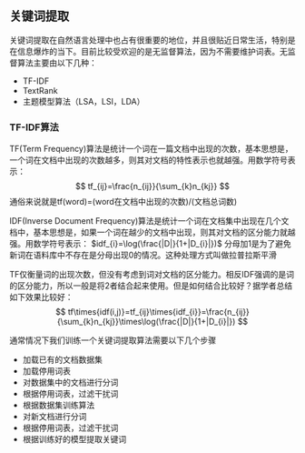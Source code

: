 ## 关键词提取
关键词提取在自然语言处理中也占有很重要的地位，并且很贴近日常生活，特别是在信息爆炸的当下。目前比较受欢迎的是无监督算法，因为不需要维护词表。无监督算法主要由以下几种：
- TF-IDF
- TextRank
- 主题模型算法（LSA，LSI，LDA）
  
### TF-IDF算法
TF(Term Frequency)算法是统计一个词在一篇文档中出现的次数，基本思想是，一个词在文档中出现的次数越多，则其对文档的特性表示也就越强。用数学符号表示：
$$
tf_{ij}=\frac{n_{ij}}{\sum_{k}n_{kj}}
$$
通俗来说就是tf(word)=(word在文档中出现的次数)/(文档总词数)

IDF(Inverse Document Frequency)算法是统计一个词在文档集中出现在几个文档中，基本思想是，如果一个词在越少的文档中出现，则其对文档的区分能力就越强。用数学符号表示：
$idf_{i}=\log(\frac{|D|}{1+|D_{i}|})$
分母加1是为了避免新词在语料库中不存在是分母出现0的情况。这种处理方式叫做拉普拉斯平滑

TF仅衡量词的出现次数，但没有考虑到词对文档的区分能力。相反IDF强调的是词的区分能力，所以一般是将2者结合起来使用。但是如何结合比较好？据学者总结如下效果比较好：
$$
tf\times{idf(i,j)}=tf_{ij}\times{idf_{i}}=\frac{n_{ij}}{\sum_{k}n_{kj}}\times\log(\frac{|D|}{1+|D_{i}|})
$$

通常情况下我们训练一个关键词提取算法需要以下几个步骤
- 加载已有的文档数据集
- 加载停用词表
- 对数据集中的文档进行分词
- 根据停用词表，过滤干扰词
- 根据数据集训练算法
- 对新文档进行分词
- 根据停用词表，过滤干扰词
- 根据训练好的模型提取关键词